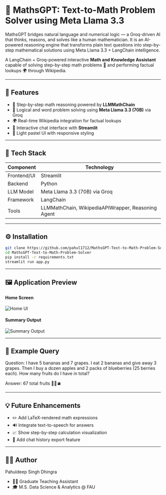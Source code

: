 # 🧮 MathsGPT: Text-to-Math Problem Solver using Meta Llama 3.3
MathsGPT bridges natural language and numerical logic — a Groq-driven AI that thinks, reasons, and solves like a human mathematician. It is an AI-powered reasoning engine that transforms plain text questions into step-by-step mathematical solutions using Meta Llama 3.3 + LangChain intelligence.

A LangChain + Groq-powered interactive **Math and Knowledge Assistant** capable of solving step-by-step math problems 🧠 and performing factual lookups 🌍 through Wikipedia.

---

## 🚀 Features

- 🧮 Step-by-step math reasoning powered by **LLMMathChain**
- 🔢 Logical and word problem solving using **Meta Llama 3.3 (70B)** via Groq
- 🌍 Real-time Wikipedia integration for factual lookups
- 💬 Interactive chat interface with **Streamlit**
- 🎨 Light pastel UI with responsive styling

---

## 🧩 Tech Stack

| Component | Technology |
|------------|-------------|
| Frontend/UI | Streamlit |
| Backend | Python |
| LLM Model | Meta Llama 3.3 (70B) via Groq |
| Framework | LangChain |
| Tools | LLMMathChain, WikipediaAPIWrapper, Reasoning Agent |

---

## ⚙️ Installation
```bash
git clone https://github.com/pahul1712/MathsGPT-Text-to-Math-Problem-Solver.git
cd MathsGPT-Text-to-Math-Problem-Solver
pip install -r requirements.txt
streamlit run app.py
```

---

## 🖼️ Application Preview

#### Home Screen
![Home UI](images/main.png) 

#### Summary Output
![Summary Output](images/output.png) 


---

## 🧠 Example Query

Question:
I have 5 bananas and 7 grapes. I eat 2 bananas and give away 3 grapes. Then I buy a dozen apples and 2 packs of blueberries (25 berries each). How many fruits do I have in total?

Answer:
67 total fruits 🍌🍎🫐


---

## 💡 Future Enhancements

- ✏️ Add LaTeX-rendered math expressions
- 🔊 Integrate text-to-speech for answers
- 📈 Show step-by-step calculation visualization
- 💾 Add chat history export feature


---


## 🧑‍💻 Author

Pahuldeep Singh Dhingra
- 🧑‍🏫 Graduate Teaching Assistant 
- 🎓 M.S. Data Science & Analytics @ FAU
